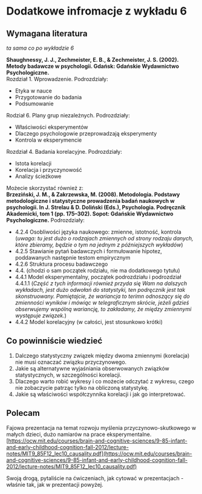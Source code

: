 # Dodatkowe infromacje z wykładu 6

## Wymagana literatura 

*ta sama co po wykładzie 6*

**Shaughnessy, J. J., Zechmeister, E. B., & Zechmeister, J. S. (2002). Metody badawcze w psychologii. Gdańsk: Gdańskie Wydawnictwo Psychologiczne.**  
Rozdział 1. Wprowadzenie. Podrozdziały:

- Etyka w nauce
- Przygotowanie do badania
- Podsumowanie

Rodział 6. Plany grup niezależnych. Podrozdziały:

- Właściwości eksperymentów
- Dlaczego psychologowie przeprowadzają eksperymenty
- Kontrola w eksperymencie

Rozdział 4. Badania korelacyjne. Podrozdziały:

- Istota korelacji
- Korelacja i przyczynowość
- Analizy ścieżkowe

Możecie skorzystać również z:  
**Brzeziński, J. M., & Zakrzewska, M. (2008). Metodologia. Podstawy metodologiczne i statystyczne prowadzenia badań naukowych w psychologii. In J. Strelau & D. Doliński (Eds.), Psychologia. Podręcznik Akademicki, tom 1 (pp. 175–302). Sopot: Gdańskie Wydawnictwo Psychologiczne.**
Podrozdziały:

- 4.2.4 Osobliwości języka naukowego: zmienne, istotność, kontrola (*uwaga: tu jest dużo o rodzajach zmiennych od strony rodzaju danych, które zbieramy, będzie o tym na jednym z późniejszych wykładów*)
- 4.2.5 Stawianie pytań badawczych i formułowanie hipotez, poddawanych następnie testom empirycznym
- 4.2.6 Struktura procesu badawczego
- 4.4. (chodzi o sam początek rodziału, nie ma dodatkowego tytułu) 
- 4.4.1 Model eksperymentalny, początek podrozdziału i podrozdział 4.4.1.1 (*Część z tych informacji również przyda się Wam na dalszych wykładach, jest dużo odwołań do statystyki, ten podręcznik jest tak skonstruowany. Pamiętajcie, że wariancja to terimn odnoszący się do zmienności wyników i mówiąc w telegraficznym skrócie, jeżeli gdzieś obserwujemy wspólną wariancję, to zakładamy, że między zmiennymi występuje związek.*)
- 4.4.2 Model korelacyjny (w całości, jest stosunkowo krótki)

## Co powinniście wiedzieć

1. Dalczego statystyczny związek między dwoma zmiennymi (korelacja) nie musi oznaczać związku przyczynowego.
2. Jakie są alternatywne wyjaśniania obserwowanych związków statystycznych, w szczególności korelacji.
3. Dlaczego warto robić wykresy i co możecie odczytać z wykresu, czego nie zobaczycie patrząc tylko na obliczoną statystykę.
4. Jakie są właściwości współczynnika korelacji i jak go interpretować.


## Polecam

Fajowa prezentacja na temat rozwoju myślenia przyczynowo-skutkowego w małych dzieci, dużo namiarów na prace eksperymentalne.  
[https://ocw.mit.edu/courses/brain-and-cognitive-sciences/9-85-infant-and-early-childhood-cognition-fall-2012/lecture-notes/MIT9_85F12_lec10_causality.pdf](https://ocw.mit.edu/courses/brain-and-cognitive-sciences/9-85-infant-and-early-childhood-cognition-fall-2012/lecture-notes/MIT9_85F12_lec10_causality.pdf)  

Swoją drogą, pytaliście na ćwiczeniach, jak cytować w prezentacjach - właśnie tak, jak w prezentacji powyżej.










